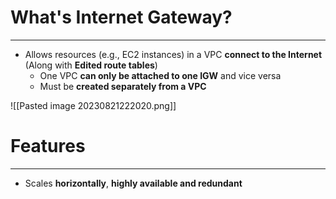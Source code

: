 # What's Internet Gateway?
---

* Allows resources (e.g., EC2 instances) in a VPC **connect to the Internet** (Along with **Edited route tables**)
	* One VPC **can only be attached to one IGW** and vice versa
	* Must be **created separately from a VPC**

![[Pasted image 20230821222020.png]]

# Features
---

* Scales **horizontally**, **highly available and redundant**